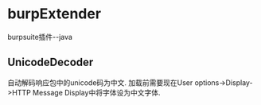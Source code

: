 # burpExtender
burpsuite插件--java

## UnicodeDecoder
自动解码响应包中的unicode码为中文.
加载前需要现在User options->Display->HTTP Message Display中将字体设为中文字体.

